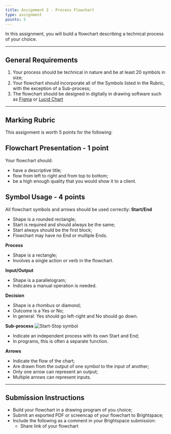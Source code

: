 ```yaml
---
title: Assignment 2 - Process Flowchart
type: assignment
points: 5
---
```


In this assignment, you will build a flowchart describing a technical process of your choice.

---

## General Requirements
1. Your process should be technical in nature and be at least 20 symbols in size;
3. Your flowchart should incorporate all of the Symbols listed in the Rubric, with the exception of a Sub-process;
2. The flowchart should be designed in digitally in drawing software such as [Figma](https://www.figma.com/) or [Lucid Chart](https://www.lucidchart.com/pages/)

---
## Marking Rubric
This assignment is worth 5 points for the following:

## Flowchart Presentation - 1 point
Your flowchart should:
- have a descriptive title;
- flow from left to right and from top to bottom;
- be a high enough quality that you would show it to a client.

## Symbol Usage - 4 points
All flowchart symbols and arrows should be used correctly:
**Start/End**
- Shape is a rounded rectangle;
- Start is required and should always be the same;
- Start always should be the first block;
- Flowchart may have no End or multiple Ends.

**Process**
- Shape is a rectangle;
- Involves a single action or verb in the flowchart.

**Input/Output**
- Shape is a parallelogram;
- Indicates a manual operation is needed.

**Decision**
- Shape is a rhombus or diamond;
- Outcome is a Yes or No;
- In general: Yes should go left-right and No should go down.

**Sub-process**
![Start-Stop symbol](../../assets/images/flowchart/sub-routine.png)
- Indicate an independent process with its own Start and End;
- In programs, this is often a separate function.

**Arrows**
- Indicate the flow of the chart;
- Are drawn from the output of one symbol to the input of another;
- Only one arrow can represent an output;
- Multiple arrows can represent inputs.

---

## Submission Instructions
- Build your flowchart in a drawing program of you choice;
- Submit an exported PDF or screencap of your flowchart to Brightspace;
- Include the following as a comment in your Brightspace submission:
  - Share link of your flowchart
